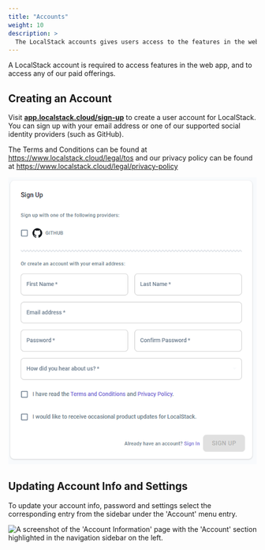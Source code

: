 ```yaml
---
title: "Accounts"
weight: 10
description: >
  The LocalStack accounts gives users access to the features in the web app like the resource browser, Stack Insight, Cloud pods, extensions and more.
---
```


A LocalStack account is required to access features in the web app, and to access any of our paid offerings.

## Creating an Account
Visit [**app.localstack.cloud/sign-up**](https://app.localstack.cloud/sign-up) to create a user account for LocalStack.
You can sign up with your email address or one of our supported social identity providers (such as GitHub).

The Terms and Conditions can be found at <a href="https://www.localstack.cloud/legal/tos" target="_blank">https://www.localstack.cloud/legal/tos</a> and our privacy policy can be found at <a href="https://www.localstack.cloud/legal/privacy-policy" target="_blank">https://www.localstack.cloud/legal/privacy-policy</a>

<img src="signup.PNG" width="550px" alt="A screenshot of the sign up form" title="Sign-up form">


## Updating Account Info and Settings
To update your account info, password and settings select the corresponding entry from the sidebar under the 'Account' menu entry.

<img src="account.png" alt="A screenshot of the 'Account Information' page with the 'Account' section highlighted in the navigation sidebar on the left." title="Account Settings" width="900">
